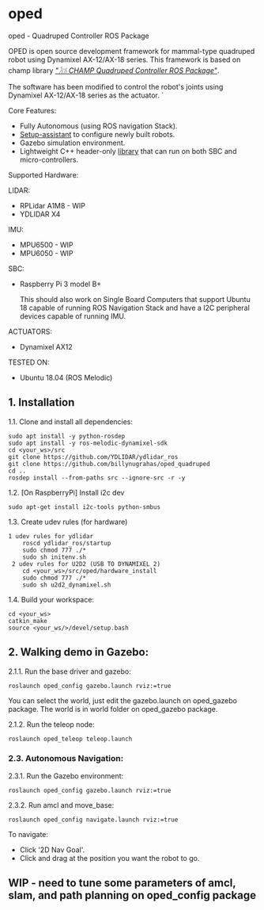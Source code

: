 # oped
oped - Quadruped Controller ROS Package

OPED is open source development framework for mammal-type quadruped robot using Dynamixel AX-12/AX-18 series. This framework is based on champ library [*"𓃡 CHAMP Quadruped Controller ROS Package"*](https://github.com/chvmp/champ).

The software has been modified to control the robot's joints using Dynamixel AX-12/AX-18 series as the actuator. `

Core Features:
- Fully Autonomous (using ROS navigation Stack).
- [Setup-assistant](https://github.com/chvmp/champ_setup_assistant) to configure newly built robots.
- Gazebo simulation environment.
- Lightweight C++ header-only [library](https://github.com/chvmp/libchamp) that can run on both SBC and micro-controllers.

Supported Hardware:

LIDAR:
- RPLidar A1M8 - WIP
- YDLIDAR X4

IMU:
- MPU6500 - WIP
- MPU6050 - WIP

SBC:
- Raspberry Pi 3 model B+

    This should also work on Single Board Computers that support Ubuntu 18 capable of running ROS Navigation Stack and have a I2C peripheral devices capable of running IMU.

ACTUATORS:
- Dynamixel AX12

TESTED ON:
- Ubuntu 18.04 (ROS Melodic)

## 1. Installation

1.1. Clone and install all dependencies:

    sudo apt install -y python-rosdep
    sudo apt install -y ros-melodic-dynamixel-sdk
    cd <your_ws>/src
    git clone https://github.com/YDLIDAR/ydlidar_ros
    git clone https://github.com/billynugrahas/oped_quadruped
    cd ..
    rosdep install --from-paths src --ignore-src -r -y
    
    

1.2. [On RaspberryPi] Install i2c dev

    sudo apt-get install i2c-tools python-smbus
    
1.3. Create udev rules (for hardware)

    1 udev rules for ydlidar
        roscd ydlidar_ros/startup
        sudo chmod 777 ./*
        sudo sh initenv.sh
     2 udev rules for U2D2 (USB TO DYNAMIXEL 2)
        cd <your_ws>/src/oped/hardware_install
        sudo chmod 777 ./*
        sudo sh u2d2_dynamixel.sh
        
    
1.4. Build your workspace:

    cd <your_ws>
    catkin_make
    source <your_ws/>/devel/setup.bash
    
 

## 2. Walking demo in Gazebo:
2.1.1. Run the base driver and gazebo:

    roslaunch oped_config gazebo.launch rviz:=true
    
  You can select the world, just edit the gazebo.launch on oped_gazebo package. The world is in world folder on oped_gazebo package.
  
2.1.2. Run the teleop node:

    roslaunch oped_teleop teleop.launch

### 2.3. Autonomous Navigation:

2.3.1. Run the Gazebo environment: 

    roslaunch oped_config gazebo.launch rviz:=true

2.3.2. Run amcl and move_base:

    roslaunch oped_config navigate.launch rviz:=true

To navigate:

- Click '2D Nav Goal'.
- Click and drag at the position you want the robot to go.

## WIP - need to tune some parameters of amcl, slam, and path planning on oped_config package
